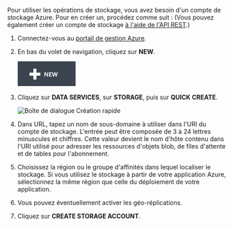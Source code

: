 Pour utiliser les opérations de stockage, vous avez besoin d'un compte de stockage Azure. Pour en créer un, procédez comme suit : (Vous pouvez également créer un compte de stockage [à l'aide de l'API REST][1].)

1.  Connectez-vous au [portail de gestion Azure][2].

2.  En bas du volet de navigation, cliquez sur **NEW**.
    
    ![+nouveau](./media/create-storage-account/plus-new.png)

3.  Cliquez sur **DATA SERVICES**, sur **STORAGE**, puis sur **QUICK CREATE**.
    
    ![Boîte de dialogue Création
    rapide](./media/create-storage-account/quick-storage-2.png)

4.  Dans URL, tapez un nom de sous-domaine à utiliser dans l'URI du compte de stockage. L'entrée peut être composée de 3 à 24 lettres minuscules et chiffres. Cette valeur devient le nom d'hôte contenu dans l'URI utilisé pour adresser les ressources d'objets blob, de files d'attente et de tables pour l'abonnement.

5.  Choisissez la région ou le groupe d'affinités dans lequel localiser le stockage. Si vous utilisez le stockage à partir de votre application Azure, sélectionnez la même région que celle du déploiement de votre application.

6.  Vous pouvez éventuellement activer les géo-réplications.

7.  Cliquez sur **CREATE STORAGE ACCOUNT**.



[1]: http://msdn.microsoft.com/fr-fr/library/windowsazure/hh264518.aspx
[2]: http://manage.windowsazure.com